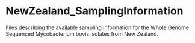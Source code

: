 # NewZealand_SamplingInformation

Files describing the available sampling information for the Whole Genome Sequenced Mycobacterium bovis isolates from New Zealand.
